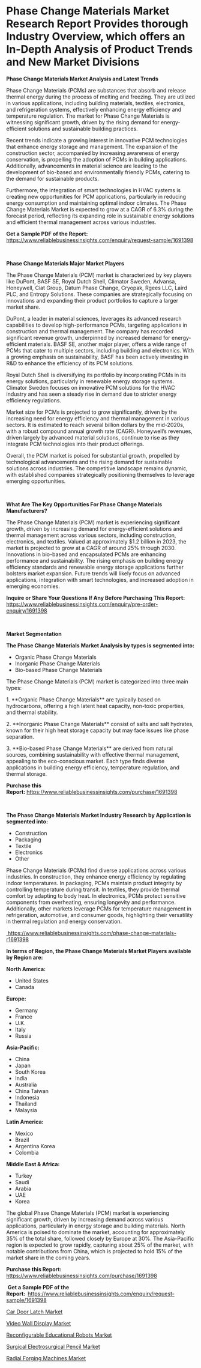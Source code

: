 <p><h1>Phase Change Materials Market Research Report Provides thorough Industry Overview, which offers an In-Depth Analysis of Product Trends and New Market Divisions</h1></p><p><strong>Phase Change Materials Market Analysis and Latest Trends</strong></p>
<p><p>Phase Change Materials (PCMs) are substances that absorb and release thermal energy during the process of melting and freezing. They are utilized in various applications, including building materials, textiles, electronics, and refrigeration systems, effectively enhancing energy efficiency and temperature regulation. The market for Phase Change Materials is witnessing significant growth, driven by the rising demand for energy-efficient solutions and sustainable building practices.</p><p>Recent trends indicate a growing interest in innovative PCM technologies that enhance energy storage and management. The expansion of the construction sector, accompanied by increasing awareness of energy conservation, is propelling the adoption of PCMs in building applications. Additionally, advancements in material science are leading to the development of bio-based and environmentally friendly PCMs, catering to the demand for sustainable products.</p><p>Furthermore, the integration of smart technologies in HVAC systems is creating new opportunities for PCM applications, particularly in reducing energy consumption and maintaining optimal indoor climates. The Phase Change Materials Market is expected to grow at a CAGR of 6.3% during the forecast period, reflecting its expanding role in sustainable energy solutions and efficient thermal management across various industries.</p></p>
<p><strong>Get a Sample PDF of the Report:&nbsp;</strong> <a href="https://www.reliablebusinessinsights.com/enquiry/request-sample/1691398?utm_campaign=115&utm_medium=2&utm_source=Github&utm_content=ia&utm_term=19102024&utm_id=phase-change-materials">https://www.reliablebusinessinsights.com/enquiry/request-sample/1691398</a></p>
<p>&nbsp;</p>
<p><strong>Phase Change Materials Major Market Players</strong></p>
<p><p>The Phase Change Materials (PCM) market is characterized by key players like DuPont, BASF SE, Royal Dutch Shell, Climator Sweden, Advansa, Honeywell, Ciat Group, Datum Phase Change, Cryopak, Rgees LLC, Laird PLC, and Entropy Solutions. These companies are strategically focusing on innovations and expanding their product portfolios to capture a larger market share.</p><p>DuPont, a leader in material sciences, leverages its advanced research capabilities to develop high-performance PCMs, targeting applications in construction and thermal management. The company has recorded significant revenue growth, underpinned by increased demand for energy-efficient materials. BASF SE, another major player, offers a wide range of PCMs that cater to multiple sectors, including building and electronics. With a growing emphasis on sustainability, BASF has been actively investing in R&D to enhance the efficiency of its PCM solutions.</p><p>Royal Dutch Shell is diversifying its portfolio by incorporating PCMs in its energy solutions, particularly in renewable energy storage systems. Climator Sweden focuses on innovative PCM solutions for the HVAC industry and has seen a steady rise in demand due to stricter energy efficiency regulations.</p><p>Market size for PCMs is projected to grow significantly, driven by the increasing need for energy efficiency and thermal management in various sectors. It is estimated to reach several billion dollars by the mid-2020s, with a robust compound annual growth rate (CAGR). Honeywell’s revenues, driven largely by advanced material solutions, continue to rise as they integrate PCM technologies into their product offerings.</p><p>Overall, the PCM market is poised for substantial growth, propelled by technological advancements and the rising demand for sustainable solutions across industries. The competitive landscape remains dynamic, with established companies strategically positioning themselves to leverage emerging opportunities.</p></p>
<p>&nbsp;</p>
<p><strong>What Are The Key Opportunities For Phase Change Materials Manufacturers?</strong></p>
<p><p>The Phase Change Materials (PCM) market is experiencing significant growth, driven by increasing demand for energy-efficient solutions and thermal management across various sectors, including construction, electronics, and textiles. Valued at approximately $1.2 billion in 2023, the market is projected to grow at a CAGR of around 25% through 2030. Innovations in bio-based and encapsulated PCMs are enhancing performance and sustainability. The rising emphasis on building energy efficiency standards and renewable energy storage applications further bolsters market expansion. Future trends will likely focus on advanced applications, integration with smart technologies, and increased adoption in emerging economies.</p></p>
<p><strong>Inquire or Share Your Questions If Any Before Purchasing This Report:</strong> <a href="https://www.reliablebusinessinsights.com/enquiry/pre-order-enquiry/1691398?utm_campaign=115&utm_medium=2&utm_source=Github&utm_content=ia&utm_term=19102024&utm_id=phase-change-materials">https://www.reliablebusinessinsights.com/enquiry/pre-order-enquiry/1691398</a></p>
<p>&nbsp;</p>
<p><strong>Market Segmentation</strong></p>
<p><strong>The Phase Change Materials Market Analysis by types is segmented into:</strong></p>
<p><ul><li>Organic Phase Change Materials</li><li>Inorganic Phase Change Materials</li><li>Bio-based Phase Change Materials</li></ul></p>
<p><p>The Phase Change Materials (PCM) market is categorized into three main types: </p><p>1. **Organic Phase Change Materials** are typically based on hydrocarbons, offering a high latent heat capacity, non-toxic properties, and thermal stability. </p><p>2. **Inorganic Phase Change Materials** consist of salts and salt hydrates, known for their high heat storage capacity but may face issues like phase separation.</p><p>3. **Bio-based Phase Change Materials** are derived from natural sources, combining sustainability with effective thermal management, appealing to the eco-conscious market. Each type finds diverse applications in building energy efficiency, temperature regulation, and thermal storage.</p></p>
<p><strong>Purchase this Report:&nbsp;</strong><a href="https://www.reliablebusinessinsights.com/purchase/1691398?utm_campaign=115&utm_medium=2&utm_source=Github&utm_content=ia&utm_term=19102024&utm_id=phase-change-materials">https://www.reliablebusinessinsights.com/purchase/1691398</a></p>
<p>&nbsp;</p>
<p><strong>The Phase Change Materials Market Industry Research by Application is segmented into:</strong></p>
<p><ul><li>Construction</li><li>Packaging</li><li>Textile</li><li>Electronics</li><li>Other</li></ul></p>
<p><p>Phase Change Materials (PCMs) find diverse applications across various industries. In construction, they enhance energy efficiency by regulating indoor temperatures. In packaging, PCMs maintain product integrity by controlling temperature during transit. In textiles, they provide thermal comfort by adapting to body heat. In electronics, PCMs protect sensitive components from overheating, ensuring longevity and performance. Additionally, other markets leverage PCMs for temperature management in refrigeration, automotive, and consumer goods, highlighting their versatility in thermal regulation and energy conservation.</p></p>
<p><a href="https://www.reliablebusinessinsights.com/phase-change-materials-r1691398?utm_campaign=115&utm_medium=2&utm_source=Github&utm_content=ia&utm_term=19102024&utm_id=phase-change-materials">&nbsp;https://www.reliablebusinessinsights.com/phase-change-materials-r1691398</a></p>
<p><strong>In terms of Region, the Phase Change Materials Market Players available by Region are:</strong></p>
<p>
    <p> <strong> North America: </strong>
        <ul>
            <li>United States</li>
            <li>Canada</li>
        </ul>
        </p> 
    <p> <strong> Europe: </strong>
        <ul>
            <li>Germany</li>
            <li>France</li>
            <li>U.K.</li>
            <li>Italy</li>
            <li>Russia</li>
        </ul>
        </p> 
    <p> <strong> Asia-Pacific: </strong>
        <ul>
            <li>China</li>
            <li>Japan</li>
            <li>South Korea</li>
            <li>India</li>
            <li>Australia</li>
            <li>China Taiwan</li>
            <li>Indonesia</li>
            <li>Thailand</li>
            <li>Malaysia</li>
        </ul>
        </p> 
    <p> <strong> Latin America: </strong>
        <ul>
            <li>Mexico</li>
            <li>Brazil</li>
            <li>Argentina Korea</li>
            <li>Colombia</li>
        </ul>
        </p> 
    <p> <strong> Middle East & Africa: </strong>
        <ul>
            <li>Turkey</li>
            <li>Saudi</li>
            <li>Arabia</li>
            <li>UAE</li>
            <li>Korea</li>
        </ul>
    </p>
    </p>
<p><p>The global Phase Change Materials (PCM) market is experiencing significant growth, driven by increasing demand across various applications, particularly in energy storage and building materials. North America is poised to dominate the market, accounting for approximately 35% of the total share, followed closely by Europe at 30%. The Asia-Pacific region is expected to grow rapidly, capturing about 25% of the market, with notable contributions from China, which is projected to hold 15% of the market share in the coming years.</p></p>
<p><strong>Purchase this Report: </strong><a href="https://www.reliablebusinessinsights.com/purchase/1691398?utm_campaign=115&utm_medium=2&utm_source=Github&utm_content=ia&utm_term=19102024&utm_id=phase-change-materials">https://www.reliablebusinessinsights.com/purchase/1691398</a></p>
<p>&nbsp;<strong>Get a Sample PDF of the Report:&nbsp;&nbsp;</strong><a href="https://www.reliablebusinessinsights.com/enquiry/request-sample/1691398?utm_campaign=115&utm_medium=2&utm_source=Github&utm_content=ia&utm_term=19102024&utm_id=phase-change-materials">https://www.reliablebusinessinsights.com/enquiry/request-sample/1691398</a></p>
<p><strong></strong></p>
<p><p><a href="https://www.linkedin.com/pulse/car-door-latch-market-global-insights-regional-analysis-jramc?utm_campaign=115&utm_medium=2&utm_source=Github&utm_content=ia&utm_term=19102024&utm_id=phase-change-materials">Car Door Latch Market</a></p><p><a href="https://issuu.com/reportprime-2/docs/video-wall-display-market-size-2030_a160baec25ffa6?utm_campaign=115&utm_medium=2&utm_source=Github&utm_content=ia&utm_term=19102024&utm_id=phase-change-materials">Video Wall Display Market</a></p><p><a href="https://www.linkedin.com/pulse/global-reconfigurable-educational-robots-market-opportunities-abogc?utm_campaign=115&utm_medium=2&utm_source=Github&utm_content=ia&utm_term=19102024&utm_id=phase-change-materials">Reconfigurable Educational Robots Market</a></p><p><a href="https://github.com/shivermasallash/Market-Research-Report-List-1/blob/main/surgical-electrosurgical-pencil-market.md?utm_campaign=115&utm_medium=2&utm_source=Github&utm_content=ia&utm_term=19102024&utm_id=phase-change-materials">Surgical Electrosurgical Pencil Market</a></p><p><a href="https://issuu.com/reportprime-2/docs/radial-forging-machines-market-size_1dcb27d002356c?utm_campaign=115&utm_medium=2&utm_source=Github&utm_content=ia&utm_term=19102024&utm_id=phase-change-materials">Radial Forging Machines Market</a></p></p>